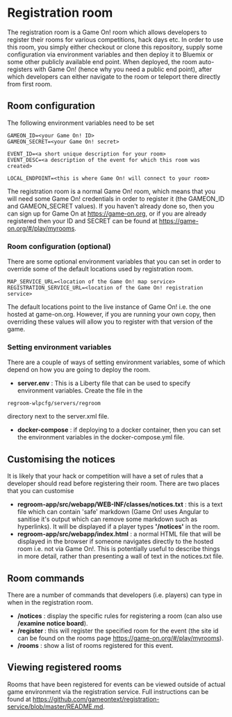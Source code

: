 # Registration room

The registration room is a Game On! room which allows developers to register their
rooms for various competitions, hack days etc. In order to use this room, you simply
either checkout or clone this repository, supply some configuration via environment variables
and then deploy it to Bluemix or some other publicly available end point. When deployed,
the room auto-registers with Game On! (hence why you need a public end point), after which
developers can either navigate to the room or teleport there directly from first room.

## Room configuration

The following environment variables need to be set

```
GAMEON_ID=<your Game On! ID>
GAMEON_SECRET=<your Game On! secret>

EVENT_ID=<a short unique description for your room>
EVENT_DESC=<a description of the event for which this room was created>

LOCAL_ENDPOINT=<this is where Game On! will connect to your room>
```

The registration room is a normal Game On! room, which means that you will need some Game On!
credentials in order to register it (the GAMEON_ID and GAMEON_SECRET values). If you haven't already
done so, then you can sign up for Game On at https://game-on.org, or if you are already registered then
your ID and SECRET can be found at https://game-on.org/#/play/myrooms.

### Room configuration (optional)

There are some optional environment variables that you can set in order to override some of the
default locations used by registration room.

```
MAP_SERVICE_URL=<location of the Game On! map service>
REGISTRATION_SERVICE_URL=<location of the Game On! registration service>
```

The default locations point to the live instance of Game On! i.e. the one hosted at game-on.org. However, if you are
running your own copy, then overriding these values will allow you to register with that version of the game.

### Setting environment variables

There are a couple of ways of setting environment variables, some of which depend on how you are going to
deploy the room.

* **server.env** : This is a Liberty file that can be used to specify environment variables. Create the file in the
```
regroom-wlpcfg/servers/regroom
```
directory next to the server.xml file.
* **docker-compose** : if deploying to a docker container, then you can set the environment variables in the docker-compose.yml
file.

## Customising the notices

It is likely that your hack or competition will have a set of rules that a developer should read before registering their
room. There are two places that you can customise

* **regroom-app/src/webapp/WEB-INF/classes/notices.txt** : this is a text file which can contain 'safe' markdown (Game On! uses Angular to sanitise it's output which can remove some markdown such as hyperlinks). It will be displayed if a player types **'/notices'** in the room.
* **regroom-app/src/webapp/index.html** : a normal HTML file that will be displayed in the browser if someone navigates directly
to the hosted room i.e. not via Game On!. This is potentially useful to describe things in more detail, rather than presenting a
wall of text in the notices.txt file.

## Room commands

There are a number of commands that developers (i.e. players) can type in when in the registration room.

* **/notices** : display the specific rules for registering a room (can also use **/examine notice board**).
* **/register <siteID>** : this will register the specified room for the event (the site id can be found on the rooms page https://game-on.org/#/play/myrooms).
* **/rooms** : show a list of rooms registered for this event.

## Viewing registered rooms

Rooms that have been registered for events can be viewed outside of actual game environment via the registration service. Full instructions can be found at https://github.com/gameontext/registration-service/blob/master/README.md.
